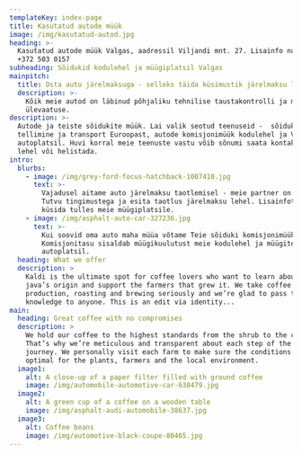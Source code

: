 ```yaml
---
templateKey: index-page
title: Kasutatud autode müük
image: /img/kasutatud-autod.jpg
heading: >-
  Kasutatud autode müük Valgas, aadressil Viljandi mnt. 27. Lisainfo numbril
  +372 503 0157
subheading: Sõidukid kodulehel ja müügiplatsil Valgas
mainpitch:
  title: Osta auto järelmaksuga - selleks täida küsimustik järelmaksu lehel
  description: >-
    Kõik meie autod on läbinud põhjaliku tehnilise taustakontrolli ja müügieelse
    ülevaatuse.
description: >-
  Autode ja teiste sõidukite müük. Lai valik seotud teenuseid -  sõidukite
  tellimine ja transport Euroopast, autode komisjonimüük kodulehel ja Valga
  autoplatsil. Huvi korral meie teenuste vastu võib sõnumi saata kontaktide
  lehel või helistada.
intro:
  blurbs:
    - image: /img/grey-ford-focus-hatchback-1007410.jpg
      text: >-
        Vajadusel aitame auto järelmaksu taotlemisel - meie partner on Inbank.
        Tutvu tingimustega ja esita taotlus järelmaksu lehel. Lisainfot võib
        küsida tulles meie müügiplatsile.
    - image: /img/asphalt-auto-car-327236.jpg
      text: >-
        Kui soovid oma auto maha müüa võtame Teie sõiduki komisjonimüüki.
        Komisjonitasu sisaldab müügikuulutust meie kodulehel ja müügiteenust
        autoplatsil.
  heading: What we offer
  description: >
    Kaldi is the ultimate spot for coffee lovers who want to learn about their
    java’s origin and support the farmers that grew it. We take coffee
    production, roasting and brewing seriously and we’re glad to pass that
    knowledge to anyone. This is an edit via identity...
main:
  heading: Great coffee with no compromises
  description: >
    We hold our coffee to the highest standards from the shrub to the cup.
    That’s why we’re meticulous and transparent about each step of the coffee’s
    journey. We personally visit each farm to make sure the conditions are
    optimal for the plants, farmers and the local environment.
  image1:
    alt: A close-up of a paper filter filled with ground coffee
    image: /img/automobile-automotive-car-638479.jpg
  image2:
    alt: A green cup of a coffee on a wooden table
    image: /img/asphalt-audi-automobile-38637.jpg
  image3:
    alt: Coffee beans
    image: /img/automotive-black-coupe-80465.jpg
---
```



